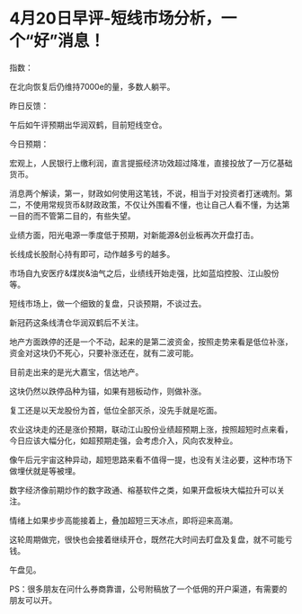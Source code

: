 # 4月20日早评-短线市场分析，一个“好”消息！

指数：

在北向恢复后仍维持7000e的量，多数人躺平。

昨日反馈：

午后如午评预期出华润双鹤，目前短线空仓。

今日预期：

宏观上，人民银行上缴利润，直言提振经济功效超过降准，直接投放了一万亿基础货币。

消息两个解读，第一，财政如何使用这笔钱，不说，相当于对投资者打迷魂剂。第二，不使用常规货币&财政政策，不仅让外围看不懂，也让自己人看不懂，为达第一目的而不管第二目的，有些失望。

业绩方面，阳光电源一季度低于预期，对新能源&创业板再次开盘打击。

长线成长股耐心持有即可，动作越多亏的越多。

市场自九安医疗&煤炭&油气之后，业绩线开始走强，比如蓝焰控股、江山股份等。

短线市场上，做一个细致的复盘，只谈预期，不谈过去。

新冠药这条线清仓华润双鹤后不关注。

地产方面跌停的还是一个不动，起来的是第二波资金，按照走势来看是低位补涨，资金对这块仍不死心，只要补涨还在，就有二波可能。

目前走出来的是光大嘉宝，信达地产。

这块仍然以跌停品种为锚，如果有翘板动作，则做补涨。

复工还是以天龙股份为首，低位全部灭杀，没先手就是吃面。

农业这块走的还是涨价预期，联动江山股份业绩超预期上涨，按照超短时点来看，今日应该大幅分化，如超预期走强，会考虑介入，风向农发种业。

像午后元宇宙这种异动，超短思路来看不值得一提，也没有关注必要，这种市场下做埋伏就是等被埋。

数字经济像前期炒作的数字政通、榕基软件之类，如果开盘板块大幅拉升可以关注。

情绪上如果步步高能接着上，叠加超短三天冰点，即将迎来高潮。

这轮周期做完，很快也会接着继续开仓，既然花大时间去盯盘及复盘，就不可能亏钱。

午盘见。



PS：很多朋友在问什么券商靠谱，公号附稿放了一个低佣的开户渠道，有需要的朋友可以开。